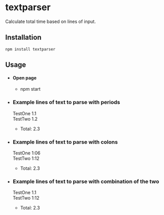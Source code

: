 # textparser

Calculate total time based on lines of input.

## Installation

`npm install textparser`

## Usage

- #### Open page
  - npm start
- ### Example lines of text to parse with periods

  TestOne 1.1\
  TestTwo 1.2

  - Total: 2.3

- ### Example lines of text to parse with colons

  TestOne 1:06\
  TestTwo 1:12

  - Total: 2.3

- ### Example lines of text to parse with combination of the two

  TestOne 1.1\
  TestTwo 1:12

  - Total: 2.3
